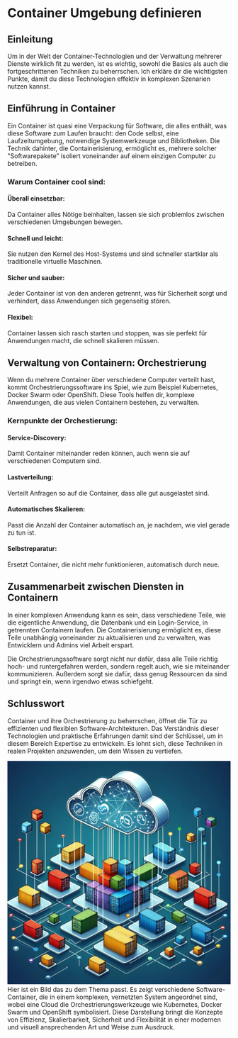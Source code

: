 # Container Umgebung definieren

## Einleitung 
Um in der Welt der Container-Technologien und der Verwaltung mehrerer Dienste wirklich fit zu werden, ist es wichtig, sowohl die Basics als auch die fortgeschrittenen Techniken zu beherrschen. Ich erkläre dir die wichtigsten Punkte, damit du diese Technologien effektiv in komplexen Szenarien nutzen kannst.

## Einführung in Container 
Ein Container ist quasi eine Verpackung für Software, die alles enthält, was diese Software zum Laufen braucht: den Code selbst, eine Laufzeitumgebung, notwendige Systemwerkzeuge und Bibliotheken. Die Technik dahinter, die Containerisierung, ermöglicht es, mehrere solcher "Softwarepakete" isoliert voneinander auf einem einzigen Computer zu betreiben.

### Warum Container cool sind:

#### Überall einsetzbar:
Da Container alles Nötige beinhalten, lassen sie sich problemlos zwischen verschiedenen Umgebungen bewegen.
#### Schnell und leicht:
Sie nutzen den Kernel des Host-Systems und sind schneller startklar als traditionelle virtuelle Maschinen.
#### Sicher und sauber:
Jeder Container ist von den anderen getrennt, was für Sicherheit sorgt und verhindert, dass Anwendungen sich gegenseitig stören.
#### Flexibel: 
Container lassen sich rasch starten und stoppen, was sie perfekt für Anwendungen macht, die schnell skalieren müssen.

## Verwaltung von Containern: Orchestrierung
Wenn du mehrere Container über verschiedene Computer verteilt hast, kommt Orchestrierungssoftware ins Spiel, wie zum Beispiel Kubernetes, Docker Swarm oder OpenShift. Diese Tools helfen dir, komplexe Anwendungen, die aus vielen Containern bestehen, zu verwalten.

### Kernpunkte der Orchestierung:

#### Service-Discovery:
Damit Container miteinander reden können, auch wenn sie auf verschiedenen Computern sind.
#### Lastverteilung:
Verteilt Anfragen so auf die Container, dass alle gut ausgelastet sind.
#### Automatisches Skalieren:
Passt die Anzahl der Container automatisch an, je nachdem, wie viel gerade zu tun ist.
#### Selbstreparatur:
Ersetzt Container, die nicht mehr funktionieren, automatisch durch neue.


## Zusammenarbeit zwischen Diensten in Containern

In einer komplexen Anwendung kann es sein, dass verschiedene Teile, wie die eigentliche Anwendung, die Datenbank und ein Login-Service, in getrennten Containern laufen. Die Containerisierung ermöglicht es, diese Teile unabhängig voneinander zu aktualisieren und zu verwalten, was Entwicklern und Admins viel Arbeit erspart.

Die Orchestrierungssoftware sorgt nicht nur dafür, dass alle Teile richtig hoch- und runtergefahren werden, sondern regelt auch, wie sie miteinander kommunizieren. Außerdem sorgt sie dafür, dass genug Ressourcen da sind und springt ein, wenn irgendwo etwas schiefgeht.


## Schlusswort
Container und ihre Orchestrierung zu beherrschen, öffnet die Tür zu effizienten und flexiblen Software-Architekturen. Das Verständnis dieser Technologien und praktische Erfahrungen damit sind der Schlüssel, um in diesem Bereich Expertise zu entwickeln. Es lohnt sich, diese Techniken in realen Projekten anzuwenden, um dein Wissen zu vertiefen.



![Container-Bild](../Bilder/container_orchestration_illustration.jpg)
Hier ist ein Bild das zu dem Thema passt. Es zeigt verschiedene Software-Container, die in einem komplexen, vernetzten System angeordnet sind, wobei eine Cloud die Orchestrierungswerkzeuge wie Kubernetes, Docker Swarm und OpenShift symbolisiert. Diese Darstellung bringt die Konzepte von Effizienz, Skalierbarkeit, Sicherheit und Flexibilität in einer modernen und visuell ansprechenden Art und Weise zum Ausdruck.






